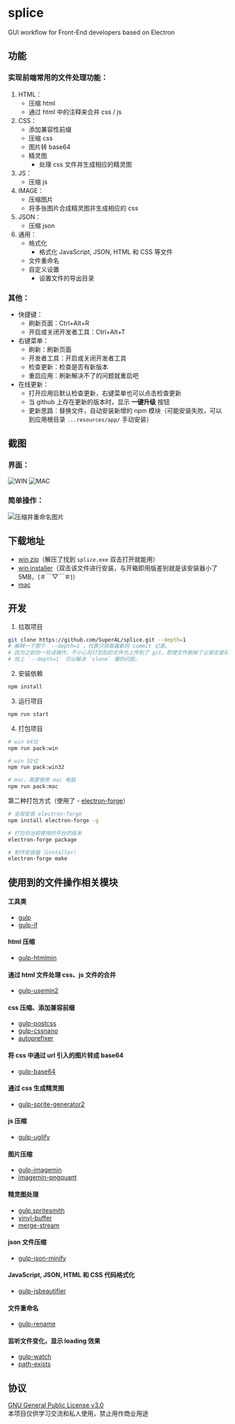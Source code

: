 # splice
GUI workflow for Front-End developers based on Electron

## 功能

### 实现前端常用的文件处理功能：
1. HTML：
	- 压缩 html 
	- 通过 html 中的注释来合并 css / js
2. CSS：
	- 添加兼容性前缀
	- 压缩 css
	- 图片转 base64
	- 精灵图
		- 处理 css 文件并生成相应的精灵图
3. JS：
	- 压缩 js
4. IMAGE：
	- 压缩图片
	- 将多张图片合成精灵图并生成相应的 css
5. JSON：
	- 压缩 json
6. 通用：
	- 格式化
		- 格式化 JavaScript, JSON, HTML 和 CSS 等文件
	- 文件重命名
	- 自定义设置
		- 设置文件的导出目录

### 其他：
- 快捷键：
	- 刷新页面：Ctrl+Alt+R
	- 开启或关闭开发者工具：Ctrl+Alt+T
- 右键菜单：
	- 刷新：刷新页面
	- 开发者工具：开启或关闭开发者工具
	- 检查更新：检查是否有新版本
	- 重启应用：刷新解决不了的问题就重启吧
- 在线更新：
  - 打开应用后默认检查更新，右键菜单也可以点击检查更新
  - 当 github 上存在更新的版本时，显示 **一键升级** 按钮
  - 更新思路：替换文件，自动安装新增的 npm 模块（可能安装失败，可以到应用根目录 `...resources/app/` 手动安装）

## 截图

### 界面：
![WIN](./images/GUI-v1.1.2.png)
![MAC](./images/GUI-mac-v1.1.2.jpg)

### 简单操作：
![压缩并重命名图片](./images/splice-demo1.gif)

## 下载地址

- [win zip](https://github.com/SuperAL/splice/releases/download/1.1.2/splice-win32-x64-v1.1.2.zip)（解压了找到 `splice.exe` 双击打开就能用）
- [win installer](https://github.com/SuperAL/splice/releases/download/1.1.2/splice-1.1.2.Setup.exe)（双击该文件进行安装，与开箱即用版差别就是该安装器小了 5MB，(＃￣▽￣＃)）
- [mac](https://github.com/SuperAL/splice/releases/download/1.1.2/Splice-darwin-x64.zip)

## 开发
1. 拉取项目
```bash
git clone https://github.com/SuperAL/splice.git --depth=1
# 解释一下那个 `--depth=1`，代表只获取最新的 commit 记录。 
# 因为之前的一些误操作，不小心将打包后的文件也上传到了 git，即使文件删掉了记录还是存在，因此记录文件超级大，直接导致 `clone` 超级慢。
# 加上 `--depth=1` 可以解决 `clone` 慢的问题。
```
2. 安装依赖
```bash
npm install 
```
3. 运行项目
```bash
npm run start
```
4. 打包项目
```bash
# win 64位
npm run pack:win

# win 32位
npm run pack:win32

# mac，需要使用 mac 电脑
npm run pack:mac
```
 
第二种打包方式（使用了 - [electron-forge](https://www.npmjs.com/package/electron-forge)）
```bash
# 全局安装 electron-forge
npm install electron-forge -g

# 打包你当前使用的平台的版本
electron-forge package

# 制作安装器（installer） 
electron-forge make
```

## 使用到的文件操作相关模块

#### 工具类
- [gulp](https://www.npmjs.com/package/gulp)
- [gulp-if](https://www.npmjs.com/package/gulp-if)

#### html 压缩
- [gulp-htmlmin](https://www.npmjs.com/package/gulp-htmlmin)

#### 通过 html 文件处理 css、js 文件的合并
- [gulp-usemin2](https://www.npmjs.com/package/gulp-usemin2)

#### css 压缩、添加兼容前缀
- [gulp-postcss](https://www.npmjs.com/package/gulp-postcss)
- [gulp-cssnano](https://www.npmjs.com/package/gulp-cssnano)
- [autoprefixer](https://www.npmjs.com/package/autoprefixer)

#### 将 css 中通过 url 引入的图片转成 base64
- [gulp-base64](https://www.npmjs.com/package/gulp-base64)

#### 通过 css 生成精灵图
- [gulp-sprite-generator2](https://www.npmjs.com/package/gulp-sprite-generator2)

#### js 压缩
- [gulp-uglify](https://www.npmjs.com/package/gulp-uglify)

#### 图片压缩
- [gulp-imagemin](https://www.npmjs.com/package/gulp-imagemin)
- [imagemin-pngquant](https://www.npmjs.com/package/imagemin-pngquant)

#### 精灵图处理
- [gulp.spritesmith](https://www.npmjs.com/package/gulp.spritesmith)
- [vinyl-buffer](https://www.npmjs.com/package/vinyl-buffer)
- [merge-stream](https://www.npmjs.com/package/merge-stream)

#### json 文件压缩
- [gulp-json-minify](https://www.npmjs.com/package/gulp-json-minify)

#### JavaScript, JSON, HTML 和 CSS 代码格式化
- [gulp-jsbeautifier](https://www.npmjs.com/package/gulp-jsbeautifier)

#### 文件重命名
- [gulp-rename](https://www.npmjs.com/package/gulp-rename)

#### 监听文件变化，显示 loading 效果
- [gulp-watch](https://www.npmjs.com/package/gulp-watch)
- [path-exists](https://www.npmjs.com/package/path-exists)

## 协议

[GNU General Public License v3.0](LICENSE)  
本项目仅供学习交流和私人使用，禁止用作商业用途

